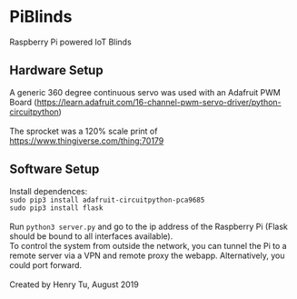 # PiBlinds
Raspberry Pi powered IoT Blinds
<br>
## Hardware Setup<br>
A generic 360 degree continuous servo was used with an Adafruit PWM Board (https://learn.adafruit.com/16-channel-pwm-servo-driver/python-circuitpython)<br><br>
The sprocket was a 120% scale print of https://www.thingiverse.com/thing:70179 
<br>
## Software Setup<br>
Install dependences:<br>
`sudo pip3 install adafruit-circuitpython-pca9685`<br>
`sudo pip3 install flask`
<br><br>
Run `python3 server.py` and go to the ip address of the Raspberry Pi (Flask should be bound to all interfaces available).
<br>
To control the system from outside the network, you can tunnel the Pi to a remote server via a VPN and remote proxy the webapp. Alternatively, you could port forward.
<br><br>
Created by Henry Tu, August 2019
